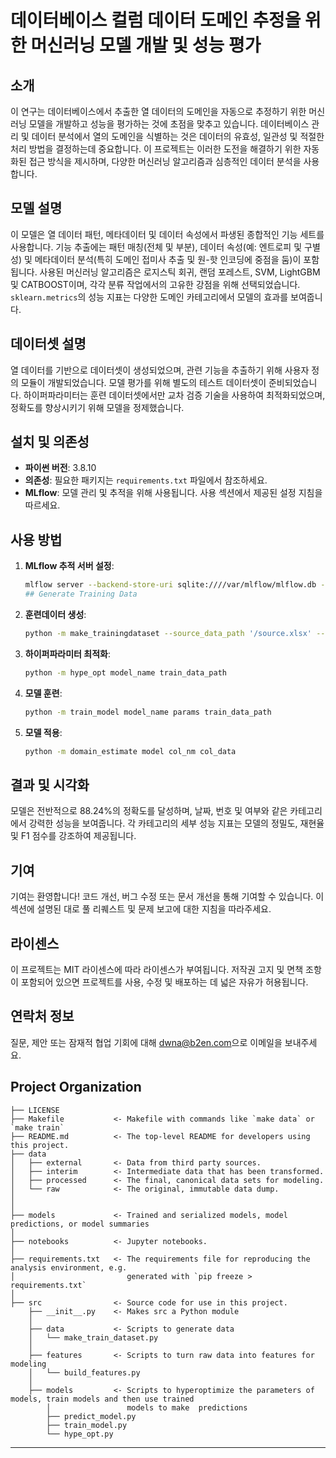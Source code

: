 # 데이터베이스 컬럼 데이터 도메인 추정을 위한 머신러닝 모델 개발 및 성능 평가

## 소개
이 연구는 데이터베이스에서 추출한 열 데이터의 도메인을 자동으로 추정하기 위한 머신러닝 모델을 개발하고 성능을 평가하는 것에 초점을 맞추고 있습니다. 데이터베이스 관리 및 데이터 분석에서 열의 도메인을 식별하는 것은 데이터의 유효성, 일관성 및 적절한 처리 방법을 결정하는데 중요합니다. 이 프로젝트는 이러한 도전을 해결하기 위한 자동화된 접근 방식을 제시하며, 다양한 머신러닝 알고리즘과 심층적인 데이터 분석을 사용합니다.

## 모델 설명
이 모델은 열 데이터 패턴, 메타데이터 및 데이터 속성에서 파생된 종합적인 기능 세트를 사용합니다. 기능 추출에는 패턴 매칭(전체 및 부분), 데이터 속성(예: 엔트로피 및 구별성) 및 메타데이터 분석(특히 도메인 접미사 추출 및 원-핫 인코딩에 중점을 둠)이 포함됩니다. 사용된 머신러닝 알고리즘은 로지스틱 회귀, 랜덤 포레스트, SVM, LightGBM 및 CATBOOST이며, 각각 분류 작업에서의 고유한 강점을 위해 선택되었습니다. `sklearn.metrics`의 성능 지표는 다양한 도메인 카테고리에서 모델의 효과를 보여줍니다.

## 데이터셋 설명
열 데이터를 기반으로 데이터셋이 생성되었으며, 관련 기능을 추출하기 위해 사용자 정의 모듈이 개발되었습니다. 모델 평가를 위해 별도의 테스트 데이터셋이 준비되었습니다. 하이퍼파라미터는 훈련 데이터셋에서만 교차 검증 기술을 사용하여 최적화되었으며, 정확도를 향상시키기 위해 모델을 정제했습니다.

## 설치 및 의존성
- **파이썬 버전**: 3.8.10
- **의존성**: 필요한 패키지는 `requirements.txt` 파일에서 참조하세요.
- **MLflow**: 모델 관리 및 추적을 위해 사용됩니다. 사용 섹션에서 제공된 설정 지침을 따르세요.

## 사용 방법
1. **MLflow 추적 서버 설정**: 
   ```bash
   mlflow server --backend-store-uri sqlite:////var/mlflow/mlflow.db --default-artifact-root /path/to/artifacts --host 0.0.0.0 --port 5000
   ## Generate Training Data
2. **훈련데이터 생성**:
   ```bash
   python -m make_trainingdataset --source_data_path '/source.xlsx' --ouptput_data_path '/1/train.csv'
3. **하이퍼파라미터 최적화**:
   ```bash
   python -m hype_opt model_name train_data_path
4. **모델 훈련**:
   ```bash
   python -m train_model model_name params train_data_path
5. **모델 적용**:
   ```bash
   python -m domain_estimate model col_nm col_data


## 결과 및 시각화
모델은 전반적으로 88.24%의 정확도를 달성하며, 날짜, 번호 및 여부와 같은 카테고리에서 강력한 성능을 보여줍니다. 각 카테고리의 세부 성능 지표는 모델의 정밀도, 재현율 및 F1 점수를 강조하여 제공됩니다.

## 기여
기여는 환영합니다! 코드 개선, 버그 수정 또는 문서 개선을 통해 기여할 수 있습니다. 이 섹션에 설명된 대로 풀 리퀘스트 및 문제 보고에 대한 지침을 따라주세요.

## 라이센스
이 프로젝트는 MIT 라이센스에 따라 라이센스가 부여됩니다. 저작권 고지 및 면책 조항이 포함되어 있으면 프로젝트를 사용, 수정 및 배포하는 데 넓은 자유가 허용됩니다.

## 연락처 정보
질문, 제안 또는 잠재적 협업 기회에 대해 [dwna@b2en.com](mailto:dwna@b2en.com)으로 이메일을 보내주세요.


Project Organization
------------

    ├── LICENSE
    ├── Makefile           <- Makefile with commands like `make data` or `make train`
    ├── README.md          <- The top-level README for developers using this project.
    ├── data
    │   ├── external       <- Data from third party sources.
    │   ├── interim        <- Intermediate data that has been transformed.
    │   ├── processed      <- The final, canonical data sets for modeling.
    │   └── raw            <- The original, immutable data dump.
    │
    │
    ├── models             <- Trained and serialized models, model predictions, or model summaries
    │
    ├── notebooks          <- Jupyter notebooks. 
    │
    ├── requirements.txt   <- The requirements file for reproducing the analysis environment, e.g.
    │                         generated with `pip freeze > requirements.txt`
    │
    ├── src                <- Source code for use in this project.
        ├── __init__.py    <- Makes src a Python module
        │
        ├── data           <- Scripts to generate data
        │   └── make_train_dataset.py
        │
        ├── features       <- Scripts to turn raw data into features for modeling
        │   └── build_features.py
        │
        ├── models         <- Scripts to hyperoptimize the parameters of models, train models and then use trained  
            │                 models to make  predictions
            ├── predict_model.py
            ├── train_model.py
            └── hype_opt.py

     
    


--------
